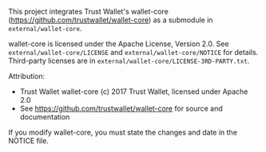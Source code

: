 This project integrates Trust Wallet's wallet-core (https://github.com/trustwallet/wallet-core) as a submodule in `external/wallet-core`.

wallet-core is licensed under the Apache License, Version 2.0. See `external/wallet-core/LICENSE` and `external/wallet-core/NOTICE` for details. Third-party licenses are in `external/wallet-core/LICENSE-3RD-PARTY.txt`.

Attribution:
- Trust Wallet wallet-core (c) 2017 Trust Wallet, licensed under Apache 2.0
- See https://github.com/trustwallet/wallet-core for source and documentation

If you modify wallet-core, you must state the changes and date in the NOTICE file.
